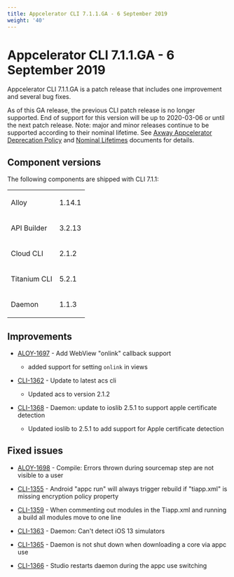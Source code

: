 ```yaml
---
title: Appcelerator CLI 7.1.1.GA - 6 September 2019
weight: '40'
---
```


# Appcelerator CLI 7.1.1.GA - 6 September 2019

Appcelerator CLI 7.1.1.GA is a patch release that includes one improvement and several bug fixes.

As of this GA release, the previous CLI patch release is no longer supported. End of support for this version will be up to 2020-03-06 or until the next patch release. Note: major and minor releases continue to be supported according to their nominal lifetime. See [Axway Appcelerator Deprecation Policy](/guide/AMPLIFY_Appcelerator_Services_Overview/Axway_Appcelerator_Deprecation_Policy/) and [Nominal Lifetimes](/guide/AMPLIFY_Appcelerator_Services_Overview/Axway_Appcelerator_Product_Lifecycle/#nominal-lifetimes) documents for details.

## Component versions

The following components are shipped with CLI 7.1.1:

<table class="confluenceTable"><thead class=" "></thead><tfoot class=" "></tfoot><tbody class=" "><tr><td class="confluenceTd" rowspan="1" colspan="1"><p>Alloy</p></td><td class="confluenceTd" rowspan="1" colspan="1"><p class="p1">1.14.1</p></td></tr><tr><td class="confluenceTd" rowspan="1" colspan="1"><p>API Builder</p></td><td class="confluenceTd" rowspan="1" colspan="1"><p class="p1">3.2.13</p></td></tr><tr><td class="confluenceTd" rowspan="1" colspan="1"><p>Cloud CLI</p></td><td class="confluenceTd" rowspan="1" colspan="1"><p class="p1">2.1.2</p></td></tr><tr><td class="confluenceTd" rowspan="1" colspan="1"><p>Titanium CLI</p></td><td class="confluenceTd" rowspan="1" colspan="1"><p class="p1">5.2.1</p></td></tr><tr><td class="confluenceTd" rowspan="1" colspan="1"><p>Daemon</p></td><td class="confluenceTd" rowspan="1" colspan="1"><p class="p1">1.1.3</p></td></tr></tbody></table>

## Improvements

* [ALOY-1697](https://jira.appcelerator.org/browse/ALOY-1697) - Add WebView "onlink" callback support

    * added support for setting `onlink` in views

* [CLI-1362](https://jira.appcelerator.org/browse/CLI-1362) - Update to latest acs cli

    * Updated acs to version 2.1.2

* [CLI-1368](https://jira.appcelerator.org/browse/CLI-1368) - Daemon: update to ioslib 2.5.1 to support apple certificate detection

    * Updated ioslib to 2.5.1 to add support for Apple certificate detection

## Fixed issues

* [ALOY-1698](https://jira.appcelerator.org/browse/ALOY-1698) - Compile: Errors thrown during sourcemap step are not visible to a user

* [CLI-1355](https://jira.appcelerator.org/browse/CLI-1355) - Android "appc run" will always trigger rebuild if "tiapp.xml" is missing encryption policy property

* [CLI-1359](https://jira.appcelerator.org/browse/CLI-1359) - When commenting out modules in the Tiapp.xml and running a build all modules move to one line

* [CLI-1363](https://jira.appcelerator.org/browse/CLI-1363) - Daemon: Can't detect iOS 13 simulators

* [CLI-1365](https://jira.appcelerator.org/browse/CLI-1365) - Daemon is not shut down when downloading a core via appc use

* [CLI-1366](https://jira.appcelerator.org/browse/CLI-1366) - Studio restarts daemon during the appc use switching
